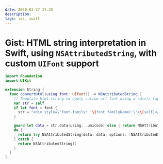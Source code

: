 ```yaml
---
date: 2020-03-27 17:30
description:
tags: ios, swift
---
```

# Gist: HTML string interpretation in Swift, using `NSAttributedString`, with custom `UIFont` support

```swift
import Foundation
import UIKit

extension String {
  func convertHtml(using font: UIFont?) -> NSAttributedString {
    // Template html string to apply custom otf font using a <div/> tag
    var str = self
    if let font = font {
      str = "<div style=\"font-family: '\(font.familyName)'\">\(self)</div>"
    }

    guard let data = str.data(using: .unicode) else { return NSAttributedString() }
    do {
      return try NSAttributedString(data: data, options: [NSAttributedString.DocumentReadingOptionKey.documentType: NSAttributedString.DocumentType.html], documentAttributes: nil)
    } catch {
      return NSAttributedString()
    }
  }
}
```